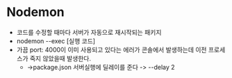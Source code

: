 # Nodemon

- 코드를 수정할 때마다 서버가 자동으로 재시작되는 패키지  
- nodemon --exec [실행 코드]
- 가끔 port: 4000이 이미 사용되고 있다는 에러가 콘솔에서 발생하는데 이전 프로세스가 죽지 않았을때 발생한다.
  - ->package.json 서버실행에 딜레이를 준다 -> --delay 2